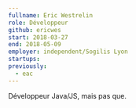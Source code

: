 ```yaml
---
fullname: Eric Westrelin
role: Développeur
github: ericwes
start: 2018-03-27
end: 2018-05-09
employer: independent/Sogilis Lyon
startups:
previously:
  - eac
---
```


Développeur Java/JS, mais pas que.
